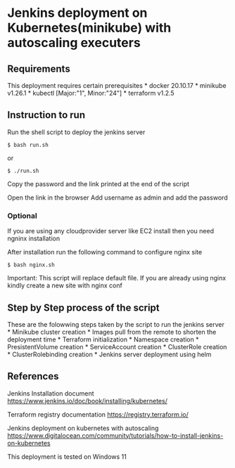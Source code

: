 # Jenkins deployment on Kubernetes(minikube) with autoscaling executers

## Requirements
This deployment requires certain prerequisites
    * docker 20.10.17
    * minikube v1.26.1
    * kubectl [Major:"1", Minor:"24"]
    * terraform v1.2.5

## Instruction to run
Run the shell script to deploy the jenkins server
```
$ bash run.sh
```
or 
```
$ ./run.sh
```
Copy the password and the link printed at the end of the script

Open the link in the browser
Add username as admin and add the password 

### Optional

If you are using any cloudprovider server like EC2 install
then you need ngninx installation

After installation run the following command to configure nginx site
```
$ bash nginx.sh
```

Important: This script will replace default file. If you are already using nginx kindly create a new site with nginx conf

## Step by Step process of the script

These are the folowwing steps taken by the script to run the jenkins server
    * Minikube cluster creation
    * Images pull from the remote to shorten the deployment time
    * Terraform initialization
    * Namespace creation
    * PresistentVolume creation
    * ServiceAccount creation
    * ClusterRole creation
    * ClusterRolebinding creation
    * Jenkins server deployment using helm



## References

Jenkins Installation document 
https://www.jenkins.io/doc/book/installing/kubernetes/

Terraform registry documentation
https://registry.terraform.io/

Jenkins deployment on kubernetes with autoscaling
https://www.digitalocean.com/community/tutorials/how-to-install-jenkins-on-kubernetes



This deployment is tested on Windows 11
